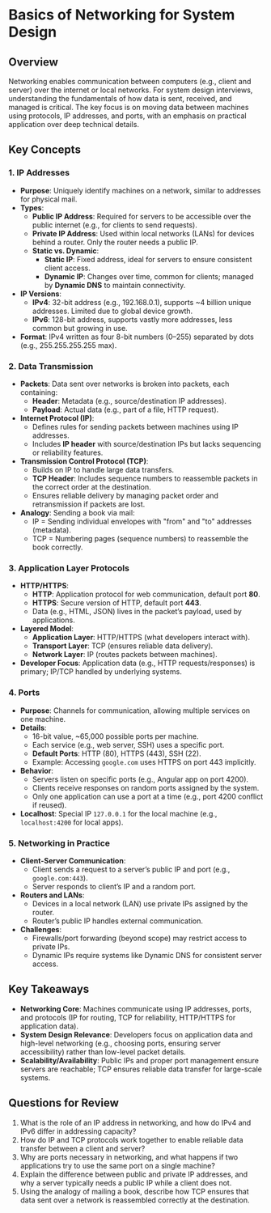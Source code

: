 # Basics of Networking for System Design

## Overview

Networking enables communication between computers (e.g., client and server) over the internet or local networks. For system design interviews, understanding the fundamentals of how data is sent, received, and managed is critical. The key focus is on moving data between machines using protocols, IP addresses, and ports, with an emphasis on practical application over deep technical details.

## Key Concepts

### 1. IP Addresses

- **Purpose**: Uniquely identify machines on a network, similar to addresses for physical mail.
- **Types**:
  - **Public IP Address**: Required for servers to be accessible over the public internet (e.g., for clients to send requests).
  - **Private IP Address**: Used within local networks (LANs) for devices behind a router. Only the router needs a public IP.
  - **Static vs. Dynamic**:
    - **Static IP**: Fixed address, ideal for servers to ensure consistent client access.
    - **Dynamic IP**: Changes over time, common for clients; managed by **Dynamic DNS** to maintain connectivity.
- **IP Versions**:
  - **IPv4**: 32-bit address (e.g., 192.168.0.1), supports ~4 billion unique addresses. Limited due to global device growth.
  - **IPv6**: 128-bit address, supports vastly more addresses, less common but growing in use.
- **Format**: IPv4 written as four 8-bit numbers (0–255) separated by dots (e.g., 255.255.255.255 max).

### 2. Data Transmission

- **Packets**: Data sent over networks is broken into packets, each containing:
  - **Header**: Metadata (e.g., source/destination IP addresses).
  - **Payload**: Actual data (e.g., part of a file, HTTP request).
- **Internet Protocol (IP)**:
  - Defines rules for sending packets between machines using IP addresses.
  - Includes **IP header** with source/destination IPs but lacks sequencing or reliability features.
- **Transmission Control Protocol (TCP)**:
  - Builds on IP to handle large data transfers.
  - **TCP Header**: Includes sequence numbers to reassemble packets in the correct order at the destination.
  - Ensures reliable delivery by managing packet order and retransmission if packets are lost.
- **Analogy**: Sending a book via mail:
  - IP = Sending individual envelopes with "from" and "to" addresses (metadata).
  - TCP = Numbering pages (sequence numbers) to reassemble the book correctly.

### 3. Application Layer Protocols

- **HTTP/HTTPS**:
  - **HTTP**: Application protocol for web communication, default port **80**.
  - **HTTPS**: Secure version of HTTP, default port **443**.
  - Data (e.g., HTML, JSON) lives in the packet’s payload, used by applications.
- **Layered Model**:
  - **Application Layer**: HTTP/HTTPS (what developers interact with).
  - **Transport Layer**: TCP (ensures reliable data delivery).
  - **Network Layer**: IP (routes packets between machines).
- **Developer Focus**: Application data (e.g., HTTP requests/responses) is primary; IP/TCP handled by underlying systems.

### 4. Ports

- **Purpose**: Channels for communication, allowing multiple services on one machine.
- **Details**:
  - 16-bit value, ~65,000 possible ports per machine.
  - Each service (e.g., web server, SSH) uses a specific port.
  - **Default Ports**: HTTP (80), HTTPS (443), SSH (22).
  - Example: Accessing `google.com` uses HTTPS on port 443 implicitly.
- **Behavior**:
  - Servers listen on specific ports (e.g., Angular app on port 4200).
  - Clients receive responses on random ports assigned by the system.
  - Only one application can use a port at a time (e.g., port 4200 conflict if reused).
- **Localhost**: Special IP `127.0.0.1` for the local machine (e.g., `localhost:4200` for local apps).

### 5. Networking in Practice

- **Client-Server Communication**:
  - Client sends a request to a server’s public IP and port (e.g., `google.com:443`).
  - Server responds to client’s IP and a random port.
- **Routers and LANs**:
  - Devices in a local network (LAN) use private IPs assigned by the router.
  - Router’s public IP handles external communication.
- **Challenges**:
  - Firewalls/port forwarding (beyond scope) may restrict access to private IPs.
  - Dynamic IPs require systems like Dynamic DNS for consistent server access.

## Key Takeaways

- **Networking Core**: Machines communicate using IP addresses, ports, and protocols (IP for routing, TCP for reliability, HTTP/HTTPS for application data).
- **System Design Relevance**: Developers focus on application data and high-level networking (e.g., choosing ports, ensuring server accessibility) rather than low-level packet details.
- **Scalability/Availability**: Public IPs and proper port management ensure servers are reachable; TCP ensures reliable data transfer for large-scale systems.

## Questions for Review

1. What is the role of an IP address in networking, and how do IPv4 and IPv6 differ in addressing capacity?
2. How do IP and TCP protocols work together to enable reliable data transfer between a client and server?
3. Why are ports necessary in networking, and what happens if two applications try to use the same port on a single machine?
4. Explain the difference between public and private IP addresses, and why a server typically needs a public IP while a client does not.
5. Using the analogy of mailing a book, describe how TCP ensures that data sent over a network is reassembled correctly at the destination.
